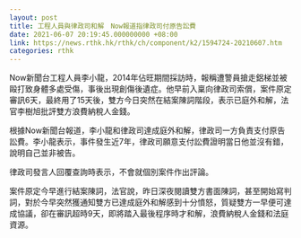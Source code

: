 ```yaml
---
layout: post
title: 工程人員與律政司和解　Now報道指律政司付原告訟費
date: 2021-06-07 20:19:45.000000000 +08:00
link: https://news.rthk.hk/rthk/ch/component/k2/1594724-20210607.htm
categories: rthk
---
```


Now新聞台工程人員李小龍，2014年佔旺期間採訪時，報稱遭警員搶走鋁梯並被毆打致身體多處受傷，事後出現創傷後遺症。他早前入稟向律政司索償，案件原定審訊6天，最終用了15天後，雙方今日突然在結案陳詞階段，表示已庭外和解，法官李樹旭批評雙方浪費納稅人金錢。

根據Now新聞台報道，李小龍和律政司達成庭外和解，律政司一方負責支付原告訟費。李小龍表示，事件發生近7年，律政司願意支付訟費證明當日他並沒有錯，說明自己並非被告。

律政司發言人回覆查詢時表示，不會就個別案件作出評論。

案件原定今早進行結案陳詞，法官說，昨日深夜閱讀雙方書面陳詞，甚至開始寫判詞，對於今早突然獲通知雙方已達成庭外和解感到十分憤怒，質疑雙方一早便可達成協議，卻在審訊超時9天，即將踏入最後程序時才和解，浪費納稅人金錢和法庭資源。
